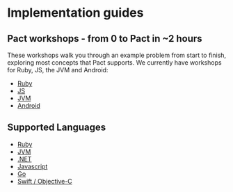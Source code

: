 # Implementation guides

## Pact workshops - from 0 to Pact in ~2 hours

These workshops walk you through an example problem from start to finish,
exploring most concepts that Pact supports. We currently have workshops for
Ruby, JS, the JVM and Android:

* [Ruby](https://github.com/DiUS/pact-workshop-ruby-v2)
* [JS](https://github.com/DiUS/pact-workshop-js)
* [JVM](https://github.com/DiUS/pact-workshop-jvm)
* [Android](https://github.com/DiUS/pact-workshop-android)

## Supported Languages

* [Ruby](ruby.md)
* [JVM](jvm.md)
* [.NET](net.md)
* [Javascript](javascript.md)
* [Go](go.md)
* [Swift / Objective-C](swift.md)
